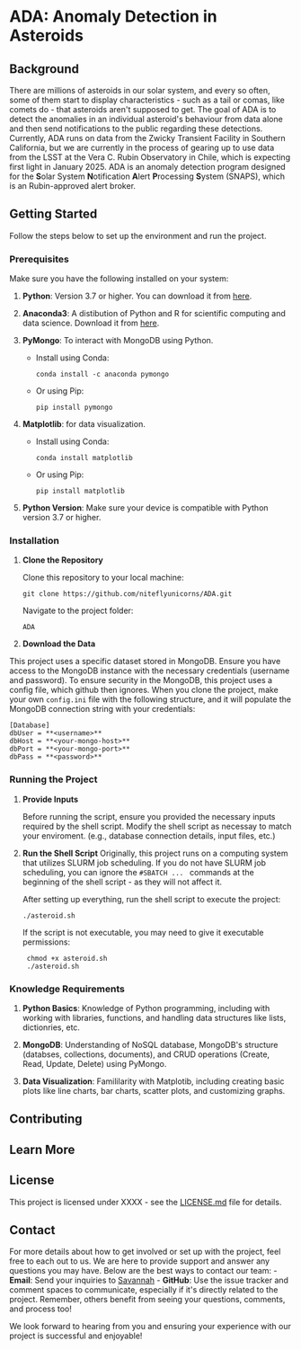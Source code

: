 # ADA: Anomaly Detection in Asteroids

## Background
There are millions of asteroids in our solar system, and every so often, some of them start to display characteristics - such as a tail or comas, like comets do - that asteroids aren't supposed to get. The goal of ADA is to detect the anomalies in an individual asteroid's behaviour from data alone and then send notifications to the public regarding these detections. Currently, ADA runs on data from the Zwicky Transient Facility in Southern California, but we are currently in the process of gearing up to use data from the LSST at the Vera C. Rubin Observatory in Chile, which is expecting first light in January 2025. ADA is an anomaly detection program designed for the **S**olar System **N**otification **A**lert **P**rocessing **S**ystem (SNAPS), which is an Rubin-approved alert broker. 

## Getting Started
Follow the steps below to set up the environment and run the project.

### Prerequisites
Make sure you have the following installed on your system:
    
1. **Python**: Version 3.7 or higher. You can download it from [here](https://www.python.org/downloads/).

2. **Anaconda3**: A distibution of Python and R for scientific computing and data science.
Download it from [here](https://docs.anaconda.com/distro-or-miniconda/).

3. **PyMongo**: To interact with MongoDB using Python.
    - Install using Conda:
        
        `conda install -c anaconda pymongo`

    - Or using Pip:

        `pip install pymongo`

4. **Matplotlib**: for data visualization. 
    - Install using Conda:

        `conda install matplotlib`
    
    - Or using Pip:

        `pip install matplotlib`


2. **Python Version**: Make sure your device is compatible with Python version 3.7 or higher.

### Installation
1. **Clone the Repository**
    
    Clone this repository to your local machine: 

    `git clone https://github.com/niteflyunicorns/ADA.git`

    Navigate to the project folder:

    `ADA`

2. **Download the Data**

This project uses a specific dataset stored in MongoDB. Ensure you have access to the MongoDB instance with the necessary credentials (username and password). To ensure security in the MongoDB, this project uses a config file, which github then ignores. When you clone the project, make your own `config.ini` file with the following structure, and it will populate the MongoDB connection string with your credentials:

```
[Database]
dbUser = **<username>**
dbHost = **<your-mongo-host>**
dbPort = **<your-mongo-port>**
dbPass = **<password>**
```

### Running the Project
1. **Provide Inputs**

    Before running the script, ensure you provided the necessary inputs required by the shell script. Modify the shell script as necessay to match your enviroment. (e.g., database connection details, input files, etc.)

2. **Run the Shell Script**
    Originally, this project runs on a computing system that utilizes SLURM job scheduling. If you do not have SLURM job scheduling, you can ignore the `#SBATCH ... ` commands at the beginning of the shell script - as they will not affect it.

    After setting up everything, run the shell script to execute the project: 
    
    `./asteroid.sh`

    If the script is not executable, you may need to give it executable permissions:

    ```
     chmod +x asteroid.sh
     ./asteroid.sh
    ```

### Knowledge Requirements
1. **Python Basics**: Knowledge of Python programming, including with working with libraries, functions, and handling data structures like lists, dictionries, etc. 

2. **MongoDB**: Understanding of NoSQL database, MongoDB's structure (databses, collections, documents), and CRUD operations (Create, Read, Update, Delete) using PyMongo. 

3. **Data Visualization**: Famililarity with Matplotib, including creating basic plots like line charts, bar charts, scatter plots, and customizing graphs. 

## Contributing


## Learn More

## License
This project is licensed under XXXX - see the [LICENSE.md](/LICENSE.md) file for details.

## Contact
For more details about how to get involved or set up with the project, feel free to each out to us. We are here to provide support and answer any questions you may have. Below are the best ways to contact our team: 
    - **Email**: Send your inquiries to [Savannah](chappus.savannah@gmail.com)
    - **GitHub**: Use the issue tracker and comment spaces to communicate, especially if it's directly related to the project. Remember, others benefit from seeing your questions, comments, and process too!

We look forward to hearing from you and ensuring your experience with our project is successful and enjoyable!
